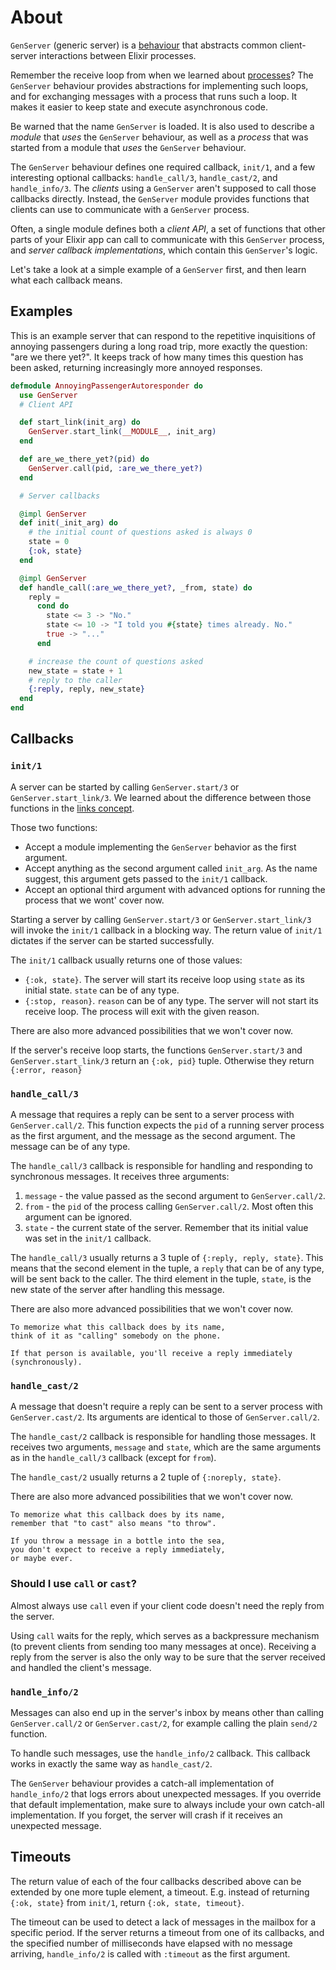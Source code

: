# About

`GenServer` (generic server) is a [behaviour][concept-behaviours] that abstracts common client-server interactions between Elixir processes.

Remember the receive loop from when we learned about [processes][concept-processes]? The `GenServer` behaviour provides abstractions for implementing such loops, and for exchanging messages with a process that runs such a loop. It makes it easier to keep state and execute asynchronous code.

Be warned that the name `GenServer` is loaded. It is also used to describe a _module_ that _uses_ the `GenServer` behaviour, as well as a _process_ that was started from a module that _uses_ the `GenServer` behaviour.

The `GenServer` behaviour defines one required callback, `init/1`, and a few interesting optional callbacks: `handle_call/3`, `handle_cast/2`, and `handle_info/3`. The _clients_ using a `GenServer` aren't supposed to call those callbacks directly. Instead, the `GenServer` module provides functions that clients can use to communicate with a `GenServer` process.

Often, a single module defines both a _client API_, a set of functions that other parts of your Elixir app can call to communicate with this `GenServer` process, and _server callback implementations_, which contain this `GenServer`'s logic.

Let's take a look at a simple example of a `GenServer` first, and then learn what each callback means.

## Examples

This is an example server that can respond to the repetitive inquisitions of annoying passengers during a long road trip, more exactly the question: "are we there yet?". It keeps track of how many times this question has been asked, returning increasingly more annoyed responses.

```elixir
defmodule AnnoyingPassengerAutoresponder do
  use GenServer
  # Client API

  def start_link(init_arg) do
    GenServer.start_link(__MODULE__, init_arg)
  end

  def are_we_there_yet?(pid) do
    GenServer.call(pid, :are_we_there_yet?)
  end

  # Server callbacks

  @impl GenServer
  def init(_init_arg) do
    # the initial count of questions asked is always 0
    state = 0
    {:ok, state}
  end

  @impl GenServer
  def handle_call(:are_we_there_yet?, _from, state) do
    reply =
      cond do
        state <= 3 -> "No."
        state <= 10 -> "I told you #{state} times already. No."
        true -> "..."
      end

    # increase the count of questions asked
    new_state = state + 1
    # reply to the caller
    {:reply, reply, new_state}
  end
end
```

## Callbacks

### `init/1`

A server can be started by calling `GenServer.start/3` or `GenServer.start_link/3`. We learned about the difference between those functions in the [links concept][concept-links].

Those two functions:
- Accept a module implementing the `GenServer` behavior as the first argument.
- Accept anything as the second argument called `init_arg`. As the name suggest, this argument gets passed to the `init/1` callback.
- Accept an optional third argument with advanced options for running the process that we wont' cover now.

Starting a server by calling `GenServer.start/3` or `GenServer.start_link/3` will invoke the `init/1` callback in a blocking way. The return value of `init/1` dictates if the server can be started successfully.

The `init/1` callback usually returns one of those values:
- `{:ok, state}`. The server will start its receive loop using `state` as its initial state. `state` can be of any type.
- `{:stop, reason}`. `reason` can be of any type. The server will not start its receive loop. The process will exit with the given reason.

There are also more advanced possibilities that we won't cover now.

If the server's receive loop starts, the functions `GenServer.start/3` and `GenServer.start_link/3` return an `{:ok, pid}` tuple. Otherwise they return `{:error, reason}`

### `handle_call/3`

A message that requires a reply can be sent to a server process with `GenServer.call/2`. This function expects the `pid` of a running server process as the first argument, and the message as the second argument. The message can be of any type.

The `handle_call/3` callback is responsible for handling and responding to synchronous messages. It receives three arguments:

1. `message` - the value passed as the second argument to `GenServer.call/2`.
2. `from` - the `pid` of the process calling `GenServer.call/2`. Most often this argument can be ignored.
3. `state` - the current state of the server. Remember that its initial value was set in the `init/1` callback.

The `handle_call/3` usually returns a 3 tuple of `{:reply, reply, state}`. This means that the second element in the tuple, a `reply` that can be of any type, will be sent back to the caller. The third element in the tuple, `state`, is the new state of the server after handling this message.

There are also more advanced possibilities that we won't cover now.

~~~~exercism/note
To memorize what this callback does by its name,
think of it as "calling" somebody on the phone.

If that person is available, you'll receive a reply immediately (synchronously).
~~~~

### `handle_cast/2`

A message that doesn't require a reply can be sent to a server process with `GenServer.cast/2`. Its arguments are identical to those of `GenServer.call/2`.

The `handle_cast/2` callback is responsible for handling those messages. It receives two arguments, `message` and `state`, which are the same arguments as in the  `handle_call/3` callback (except for `from`).

The `handle_cast/2` usually returns a 2 tuple of `{:noreply, state}`.

There are also more advanced possibilities that we won't cover now.

~~~~exercism/note
To memorize what this callback does by its name,
remember that "to cast" also means "to throw".

If you throw a message in a bottle into the sea,
you don't expect to receive a reply immediately,
or maybe ever.
~~~~

### Should I use `call` or `cast`?

Almost always use `call` even if your client code doesn't need the reply from the server.

Using `call` waits for the reply, which serves as a backpressure mechanism (to prevent clients from sending too many messages at once). Receiving a reply from the server is also the only way to be sure that the server received and handled the client's message.

### `handle_info/2`

Messages can also end up in the server's inbox by means other than calling `GenServer.call/2` or `GenServer.cast/2`, for example calling the plain `send/2` function.

To handle such messages, use the `handle_info/2` callback. This callback works in exactly the same way as `handle_cast/2`.

The `GenServer` behaviour provides a catch-all implementation of `handle_info/2` that logs errors about unexpected messages. If you override that default implementation, make sure to always include your own catch-all implementation. If you forget, the server will crash if it receives an unexpected message.

## Timeouts

The return value of each of the four callbacks described above can be extended by one more tuple element, a timeout. E.g. instead of returning `{:ok, state}` from `init/1`, return `{:ok, state, timeout}`.

The timeout can be used to detect a lack of messages in the mailbox for a specific period. If the server returns a timeout from one of its callbacks, and the specified number of milliseconds have elapsed with no message arriving, `handle_info/2` is called with `:timeout` as the first argument.

[concept-behaviours]: https://exercism.org/tracks/elixir/concepts/behaviours
[concept-processes]: https://exercism.org/tracks/elixir/concepts/processes
[concept-links]: https://exercism.org/tracks/elixir/concepts/links
